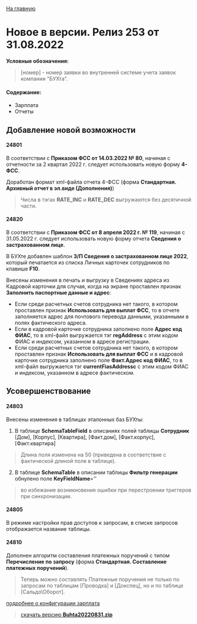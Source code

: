 ﻿[На главную](../../index.md)

# Новое  в версии. Релиз 253 от 31.08.2022

**Условные обозначения:**
 >[номер] - номер заявки во внутренней системе учета заявок компании "БУХта".

#### Содержание: 

- Зарплата
- Отчеты


## Добавление новой возможности

#### 24801
В соответствии с __Приказом ФСС от 14.03.2022 № 80__, начиная с отчетности за 2 квартал 2022 г. следует использовать новую форму __4-ФСС__.

Доработан формат xml-файла отчета 4-ФСС (форма __Стандартная. Архивный отчет в эл.виде (Дополнения)__)
>Числа в тэгах __RATE_INC__ и __RATE_DEC__ выгружаются без десятичной части.

#### 24820
В соответствии с __Приказом ФСС от 8 апреля 2022 г. № 119__, начиная с 31.05.2022 г. следует использовать новую форму отчета __Сведения о застрахованном лице__.

В БУХте добавлен шаблон __З/П Сведения о застрахованном лице 2022__, который печатается из списка Личных карточек сотрудников по клавише __F10__.

Внесены изменения в печать и выгрузку в Сведениях адреса из Кадровой карточки для случая, когда на экране проставлен признак __Заполнить паспортные данные и адрес__:
- Если среди расчетных счетов сотрудника нет такого, в котором проставлен признак __Использовать для выплат ФСС__, то в отчете заполняется адрес для почтового перевода данными, указанными в полях фактического адреса. 
- Если в кадровой карточке сотрудника заполнено поле __Адрес код ФИАС__, то в xml-файл выгружается тэг __regAddress__ с этим кодом ФИАС и индексом, указанном в адресе регистрации. 
- Если среди расчетных счетов сотрудника нет такого, в котором проставлен признак __Использовать для выплат ФСС__ и в кадровой карточке сотрудника заполнено поле __Факт.Адрес код ФИАС__, то в xml-файл выгружается тэг __currentFiasAddressс__ с этим кодом ФИАС и индексом, указанном в адресе фактическом. 

## Усовершенствование

#### 24803
Внесены изменения в таблицах эталонных баз БУХты: 
1. В таблице __SchemaTableField__ в описаниях полей таблицы __Сотрудник__ [Дом], [Корпус], [Квартира], [Факт.дом], [Факт.корпус], [Факт.квартира]
>Длина поля изменена на 50 (приведена в соответствие с фактической длиной поля в таблице).
2. В таблице __SchemaTable__ в описании таблицы __Фильтр генерации__ обнулено поле __KeyFieldName__='' 
>во избежание возникновения ошибки при перестроении триггеров при синхронизации.

#### 24805
В режиме настройки прав доступов к запросам, в списке запросов отображается название таблицы.

#### 24810
Дополнен алгоритм составления платежных поручений с типом __Перечисление по запросу__ (форма __Стандартная. Составление платежных поручений__).
>Теперь можно составлять Платежные поручения не только по запросам по таблицам [Проводка] и [Докспец], но и по таблице [Сальдо\Оборот]. 


[подробнее о конфигурации зарплата](Стандартная_Зарплата.htm)

>[скачать версию **Buhta20220831.zip**](Buhta20220831.zip)
